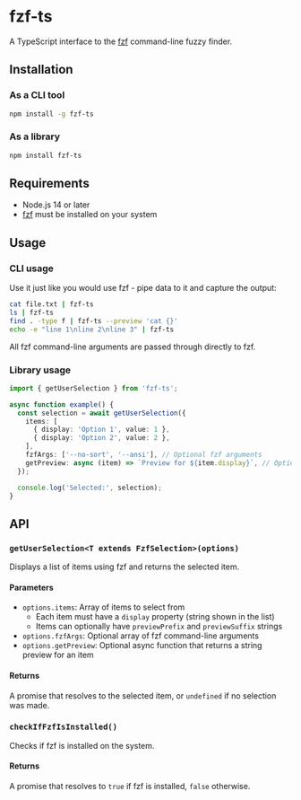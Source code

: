 # fzf-ts

A TypeScript interface to the [fzf](https://github.com/junegunn/fzf) command-line fuzzy finder.

## Installation

### As a CLI tool

```bash
npm install -g fzf-ts
```

### As a library

```bash
npm install fzf-ts
```

## Requirements

- Node.js 14 or later
- [fzf](https://github.com/junegunn/fzf) must be installed on your system

## Usage

### CLI usage

Use it just like you would use fzf - pipe data to it and capture the output:

```bash
cat file.txt | fzf-ts
ls | fzf-ts
find . -type f | fzf-ts --preview 'cat {}'
echo -e "line 1\nline 2\nline 3" | fzf-ts
```

All fzf command-line arguments are passed through directly to fzf.

### Library usage

```typescript
import { getUserSelection } from 'fzf-ts';

async function example() {
  const selection = await getUserSelection({
    items: [
      { display: 'Option 1', value: 1 },
      { display: 'Option 2', value: 2 },
    ],
    fzfArgs: ['--no-sort', '--ansi'], // Optional fzf arguments
    getPreview: async (item) => `Preview for ${item.display}`, // Optional preview function
  });

  console.log('Selected:', selection);
}
```

## API

### `getUserSelection<T extends FzfSelection>(options)`

Displays a list of items using fzf and returns the selected item.

#### Parameters

- `options.items`: Array of items to select from
  - Each item must have a `display` property (string shown in the list)
  - Items can optionally have `previewPrefix` and `previewSuffix` strings
- `options.fzfArgs`: Optional array of fzf command-line arguments
- `options.getPreview`: Optional async function that returns a string preview for an item

#### Returns

A promise that resolves to the selected item, or `undefined` if no selection was made.

### `checkIfFzfIsInstalled()`

Checks if fzf is installed on the system.

#### Returns

A promise that resolves to `true` if fzf is installed, `false` otherwise.